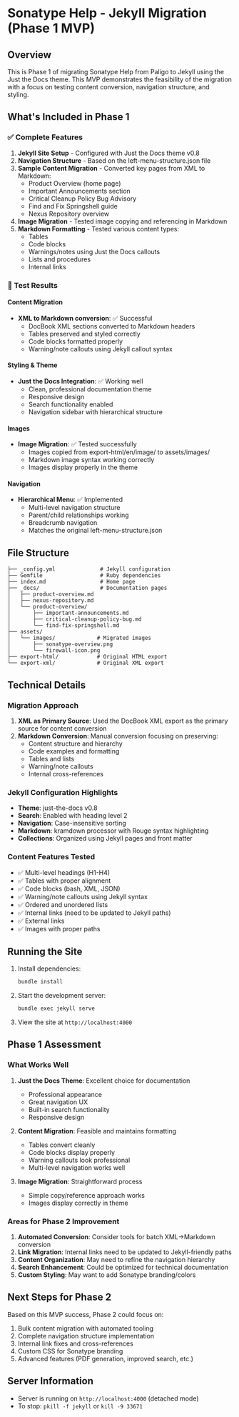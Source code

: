 # Sonatype Help - Jekyll Migration (Phase 1 MVP)

## Overview

This is Phase 1 of migrating Sonatype Help from Paligo to Jekyll using the Just the Docs theme. This MVP demonstrates the feasibility of the migration with a focus on testing content conversion, navigation structure, and styling.

## What's Included in Phase 1

### ✅ Complete Features
1. **Jekyll Site Setup** - Configured with Just the Docs theme v0.8
2. **Navigation Structure** - Based on the left-menu-structure.json file
3. **Sample Content Migration** - Converted key pages from XML to Markdown:
   - Product Overview (home page)
   - Important Announcements section
   - Critical Cleanup Policy Bug Advisory
   - Find and Fix Springshell guide
   - Nexus Repository overview
4. **Image Migration** - Tested image copying and referencing in Markdown
5. **Markdown Formatting** - Tested various content types:
   - Tables
   - Code blocks
   - Warnings/notes using Just the Docs callouts
   - Lists and procedures
   - Internal links

### 🧪 Test Results

#### Content Migration
- **XML to Markdown conversion**: ✅ Successful
  - DocBook XML sections converted to Markdown headers
  - Tables preserved and styled correctly
  - Code blocks formatted properly
  - Warning/note callouts using Jekyll callout syntax

#### Styling & Theme
- **Just the Docs Integration**: ✅ Working well
  - Clean, professional documentation theme
  - Responsive design
  - Search functionality enabled
  - Navigation sidebar with hierarchical structure

#### Images
- **Image Migration**: ✅ Tested successfully
  - Images copied from export-html/en/image/ to assets/images/
  - Markdown image syntax working correctly
  - Images display properly in the theme

#### Navigation
- **Hierarchical Menu**: ✅ Implemented
  - Multi-level navigation structure
  - Parent/child relationships working
  - Breadcrumb navigation
  - Matches the original left-menu-structure.json

## File Structure

```
├── _config.yml              # Jekyll configuration
├── Gemfile                  # Ruby dependencies
├── index.md                 # Home page
├── _docs/                   # Documentation pages
│   ├── product-overview.md
│   ├── nexus-repository.md
│   └── product-overview/
│       ├── important-announcements.md
│       ├── critical-cleanup-policy-bug.md
│       └── find-fix-springshell.md
├── assets/
│   └── images/             # Migrated images
│       ├── sonatype-overview.png
│       └── firewall-icon.png
├── export-html/            # Original HTML export
└── export-xml/             # Original XML export
```

## Technical Details

### Migration Approach
1. **XML as Primary Source**: Used the DocBook XML export as the primary source for content conversion
2. **Markdown Conversion**: Manual conversion focusing on preserving:
   - Content structure and hierarchy
   - Code examples and formatting
   - Tables and lists
   - Warning/note callouts
   - Internal cross-references

### Jekyll Configuration Highlights
- **Theme**: just-the-docs v0.8
- **Search**: Enabled with heading level 2
- **Navigation**: Case-insensitive sorting
- **Markdown**: kramdown processor with Rouge syntax highlighting
- **Collections**: Organized using Jekyll pages and front matter

### Content Features Tested
- ✅ Multi-level headings (H1-H4)
- ✅ Tables with proper alignment
- ✅ Code blocks (bash, XML, JSON)
- ✅ Warning/note callouts using Jekyll syntax
- ✅ Ordered and unordered lists
- ✅ Internal links (need to be updated to Jekyll paths)
- ✅ External links
- ✅ Images with proper paths

## Running the Site

1. Install dependencies:
   ```bash
   bundle install
   ```

2. Start the development server:
   ```bash
   bundle exec jekyll serve
   ```

3. View the site at `http://localhost:4000`

## Phase 1 Assessment

### What Works Well
1. **Just the Docs Theme**: Excellent choice for documentation
   - Professional appearance
   - Great navigation UX
   - Built-in search functionality
   - Responsive design

2. **Content Migration**: Feasible and maintains formatting
   - Tables convert cleanly
   - Code blocks display properly  
   - Warning callouts look professional
   - Multi-level navigation works well

3. **Image Migration**: Straightforward process
   - Simple copy/reference approach works
   - Images display correctly in theme

### Areas for Phase 2 Improvement
1. **Automated Conversion**: Consider tools for batch XML→Markdown conversion
2. **Link Migration**: Internal links need to be updated to Jekyll-friendly paths
3. **Content Organization**: May need to refine the navigation hierarchy
4. **Search Enhancement**: Could be optimized for technical documentation
5. **Custom Styling**: May want to add Sonatype branding/colors

## Next Steps for Phase 2
Based on this MVP success, Phase 2 could focus on:
1. Bulk content migration with automated tooling
2. Complete navigation structure implementation
3. Internal link fixes and cross-references
4. Custom CSS for Sonatype branding
5. Advanced features (PDF generation, improved search, etc.)

## Server Information
- Server is running on `http://localhost:4000` (detached mode)
- To stop: `pkill -f jekyll` or `kill -9 33671`